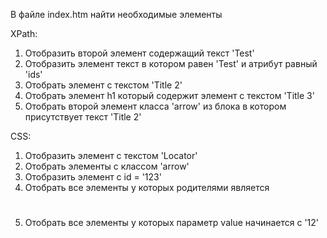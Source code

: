 В файле index.htm найти необходимые элементы

XPath:
1. Отобразить второй элемент содержащий текст 'Test'
2. Отобразить элемент текст в котором равен 'Test' и атрибут равный 'ids'
3. Отобрать элемент с текстом 'Title 2'
4. Отобрать элемент h1 который содержит элемент с текстом 'Title 3'
5. Отобрать второй элемент класса 'arrow' из блока в котором присутствует текст 'Title 2' 

CSS:
1. Отобразить элемент с текстом 'Locator'
2. Отобрать элементы с классом 'arrow'
3. Отобразить элемент с id = '123'
4. Отобрать все элементы <span> у которых родителями является <h1>
5. Отобрать все элементы <span> у которых параметр value начинается с '12'
